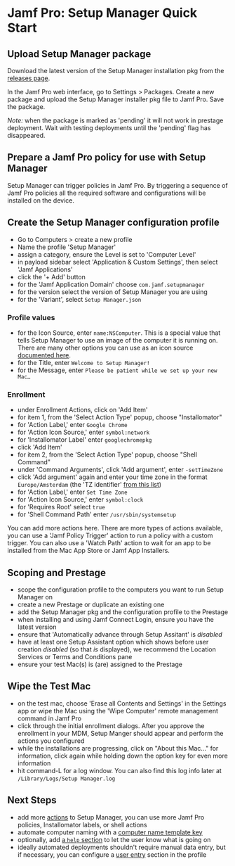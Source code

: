 #  Jamf Pro: Setup Manager Quick Start

## Upload Setup Manager package

Download the latest version of the Setup Manager installation pkg from the [releases page](https://github.com/Jamf-Concepts/Setup-Manager/releases/latest).

In the Jamf Pro web interface, go to Settings > Packages. Create a new package and upload the Setup Manager installer pkg file to Jamf Pro. Save the package.

_Note:_ when the package is marked as 'pending' it will not work in prestage deployment. Wait with testing deployments until the 'pending' flag has disappeared.

## Prepare a Jamf Pro policy for use with Setup Manager

Setup Manager can trigger policies in Jamf Pro. By triggering a sequence of Jamf Pro policies all the required software and configurations will be installed on the device.

## Create the Setup Manager configuration profile

 - Go to Computers > create a new profile
 - Name the profile 'Setup Manager'
 - assign a category, ensure the Level is set to 'Computer Level'
 - in payload sidebar select 'Application & Custom Settings', then select 'Jamf Applications'
 - click the '+ Add' button
 - for the 'Jamf Application Domain' choose `com.jamf.setupmanager`
 - for the version select the version of Setup Manager you are using
 - for the 'Variant', select `Setup Manager.json`
 
### Profile values
 - for the Icon Source, enter `name:NSComputer`. This is a special value that tells Setup Manager to use an image of the computer it is running on. There are many other options you can use as an icon source [documented here](../ConfigurationProfile.md#icon-source).
 - for the Title, enter `Welcome to Setup Manager!`
 - for the Message, enter `Please be patient while we set up your new Mac…`

### Enrollment 
 - under Enrollment Actions, click on 'Add Item'
  - for item 1, from the 'Select Action Type' popup, choose "Installomator"
  - for 'Action Label,' enter `Google Chrome`
  - for 'Action Icon Source,' enter `symbol:network`
  - for 'Installomator Label' enter `googlechromepkg`
  - click 'Add Item'
  - for item 2, from the 'Select Action Type' popup, choose "Shell Command"
  - under 'Command Arguments', click 'Add argument', enter `-setTimeZone`
  - click 'Add argument' again and enter your time zone in the format `Europe/Amsterdam` (the 'TZ identifier' [from this list](https://en.wikipedia.org/wiki/List_of_tz_database_time_zones))
  - for 'Action Label,' enter `Set Time Zone`
  - for 'Action Icon Source,' enter `symbol:clock`
  - for 'Requires Root' select `true`
  - for 'Shell Command Path' enter `/usr/sbin/systemsetup`
  
You can add more actions here. There are more types of actions available, you can use a 'Jamf Policy Trigger' action to run a policy with a custom trigger. You can also use a 'Watch Path' action to wait for an app to be installed from the Mac App Store or Jamf App Installers.

## Scoping and Prestage

- scope the configuration profile to the computers you want to run Setup Manager on
- create a new Prestage or duplicate an existing one
- add the Setup Manager pkg and the configuration profile to the Prestage
- when installing and using Jamf Connect Login, ensure you have the latest version
- ensure that 'Automatically advance through Setup Assitant' is _disabled_
- have at least one Setup Assistant option which shows before user creation _disabled_ (so that _is_ displayed), we recommend the Location Services or Terms and Conditions pane
- ensure your test Mac(s) is (are) assigned to the Prestage

## Wipe the Test Mac

- on the test mac, choose 'Erase all Contents and Settings' in the Settings app or wipe the Mac using the 'Wipe Computer' remote management command in Jamf Pro
- click through the initial enrollment dialogs. After you approve the enrollment in your MDM, Setup Manger should appear and perform the actions you configured
- while the installations are progressing, click on "About this Mac…" for information, click again while holding down the option key for even more information
- hit command-L for a log window. You can also find this log info later at `/Library/Logs/Setup Manager.log`

## Next Steps

- add more [actions](../ConfigurationProfile.md#actions) to Setup Manager, you can use more Jamf Pro policies, Installomator labels, or shell actions
- automate computer naming with a [computer name template key](../ConfigurationProfile.md#computerNameTemplate)
- optionally, add [a `help` section](../ConfigurationProfile.md#help) to let the user know what is going on
- ideally automated deployments shouldn't require manual data entry, but if necessary, you can configure a [user entry](../ConfigurationProfile.md#user-entry) section in the profile
